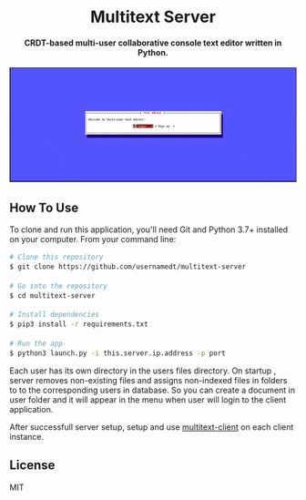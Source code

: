 
<h1 align="center">
  <br>
  Multitext Server
  <br>
</h1>

<h4 align="center">CRDT-based multi-user collaborative console text editor written in Python.</h4>

<p align="center">
  <img src="./resources/demo.gif" alt="Demonstration">
</p>

## How To Use

To clone and run this application, you'll need Git and Python 3.7+ installed on your computer. From your command line:

```bash
# Clone this repository
$ git clone https://github.com/usernamedt/multitext-server

# Go into the repository
$ cd multitext-server

# Install dependencies
$ pip3 install -r requirements.txt

# Run the app
$ python3 launch.py -i this.server.ip.address -p port
```

Each user has its own directory in the users files directory. On startup
, server removes non-existing files and assigns non-indexed files in folders
 to to the corresponding users in database. So you can create a document in
  user folder and it will appear in the menu when user will login to the
   client application.
   
After successfull server setup, setup and use [multitext-client](https://github.com/usernamedt/multitext-client) on each client instance.

## License

MIT
